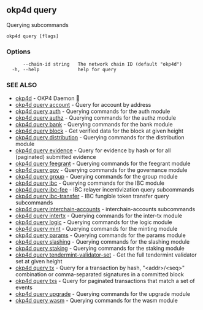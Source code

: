## okp4d query

Querying subcommands

```
okp4d query [flags]
```

### Options

```
      --chain-id string   The network chain ID (default "okp4d")
  -h, --help              help for query
```

### SEE ALSO

* [okp4d](okp4d.md)	 - OKP4 Daemon 👹
* [okp4d query account](okp4d_query_account.md)	 - Query for account by address
* [okp4d query auth](okp4d_query_auth.md)	 - Querying commands for the auth module
* [okp4d query authz](okp4d_query_authz.md)	 - Querying commands for the authz module
* [okp4d query bank](okp4d_query_bank.md)	 - Querying commands for the bank module
* [okp4d query block](okp4d_query_block.md)	 - Get verified data for the block at given height
* [okp4d query distribution](okp4d_query_distribution.md)	 - Querying commands for the distribution module
* [okp4d query evidence](okp4d_query_evidence.md)	 - Query for evidence by hash or for all (paginated) submitted evidence
* [okp4d query feegrant](okp4d_query_feegrant.md)	 - Querying commands for the feegrant module
* [okp4d query gov](okp4d_query_gov.md)	 - Querying commands for the governance module
* [okp4d query group](okp4d_query_group.md)	 - Querying commands for the group module
* [okp4d query ibc](okp4d_query_ibc.md)	 - Querying commands for the IBC module
* [okp4d query ibc-fee](okp4d_query_ibc-fee.md)	 - IBC relayer incentivization query subcommands
* [okp4d query ibc-transfer](okp4d_query_ibc-transfer.md)	 - IBC fungible token transfer query subcommands
* [okp4d query interchain-accounts](okp4d_query_interchain-accounts.md)	 - interchain-accounts subcommands
* [okp4d query intertx](okp4d_query_intertx.md)	 - Querying commands for the inter-tx module
* [okp4d query logic](okp4d_query_logic.md)	 - Querying commands for the logic module
* [okp4d query mint](okp4d_query_mint.md)	 - Querying commands for the minting module
* [okp4d query params](okp4d_query_params.md)	 - Querying commands for the params module
* [okp4d query slashing](okp4d_query_slashing.md)	 - Querying commands for the slashing module
* [okp4d query staking](okp4d_query_staking.md)	 - Querying commands for the staking module
* [okp4d query tendermint-validator-set](okp4d_query_tendermint-validator-set.md)	 - Get the full tendermint validator set at given height
* [okp4d query tx](okp4d_query_tx.md)	 - Query for a transaction by hash, "&lt;addr&gt;/&lt;seq&gt;" combination or comma-separated signatures in a committed block
* [okp4d query txs](okp4d_query_txs.md)	 - Query for paginated transactions that match a set of events
* [okp4d query upgrade](okp4d_query_upgrade.md)	 - Querying commands for the upgrade module
* [okp4d query wasm](okp4d_query_wasm.md)	 - Querying commands for the wasm module
